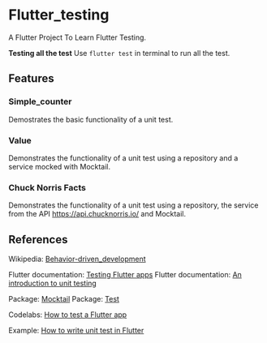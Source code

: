 # Flutter_testing

A Flutter Project To Learn Flutter Testing.

**Testing all the test**
Use `flutter test` in terminal to run all the test.

## Features

### Simple_counter

Demostrates the basic functionality of a unit test.

### Value

Demonstrates the functionality of a unit test using a repository and a service mocked with Mocktail.

### Chuck Norris Facts

Demonstrates the functionality of a unit test using a repository, the service from the API https://api.chucknorris.io/ and Mocktail.

## References

Wikipedia: [Behavior-driven_development](https://en.wikipedia.org/wiki/Behavior-driven_development)

Flutter documentation: [Testing Flutter apps](https://docs.flutter.dev/testing)
Flutter documentation: [An introduction to unit testing](https://docs.flutter.dev/cookbook/testing/unit/introduction)

Package: [Mocktail](https://pub.dev/documentation/mocktail/latest/)
Package: [Test](https://pub.dev/packages/test "Test")

Codelabs: [How to test a Flutter app](https://codelabs.developers.google.com/codelabs/flutter-app-testing#0)

Example: [How to write unit test in Flutter](https://www.wednesday.is/writing-tutorials/tests-in-flutter-part-1-how-to-write-unit-tests-in-flutter)

